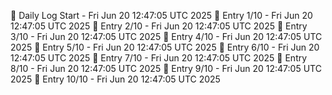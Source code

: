 📅 Daily Log Start - Fri Jun 20 12:47:05 UTC 2025
📌 Entry 1/10 - Fri Jun 20 12:47:05 UTC 2025
📌 Entry 2/10 - Fri Jun 20 12:47:05 UTC 2025
📌 Entry 3/10 - Fri Jun 20 12:47:05 UTC 2025
📌 Entry 4/10 - Fri Jun 20 12:47:05 UTC 2025
📌 Entry 5/10 - Fri Jun 20 12:47:05 UTC 2025
📌 Entry 6/10 - Fri Jun 20 12:47:05 UTC 2025
📌 Entry 7/10 - Fri Jun 20 12:47:05 UTC 2025
📌 Entry 8/10 - Fri Jun 20 12:47:05 UTC 2025
📌 Entry 9/10 - Fri Jun 20 12:47:05 UTC 2025
📌 Entry 10/10 - Fri Jun 20 12:47:05 UTC 2025
